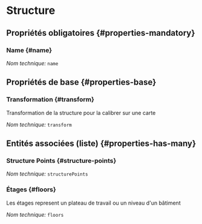 # Structure
<!--- THIS FILE IS GENERATED PLEASE DO NOT EDIT IT DIRECTLY --->



<OH code="structure"/>




## Propriétés obligatoires {#properties-mandatory}
    
### Name {#name}



*Nom technique:* ```name```
<PH code="structure:name"/>

    


## Propriétés de base {#properties-base}
    
### Transformation {#transform}

Transformation de la structure pour la calibrer sur une carte

*Nom technique:* ```transform```
<PH code="structure:transform"/>

    



## Entités associées (liste) {#properties-has-many}

###  Structure Points {#structure-points}



*Nom technique:* ```structurePoints```
<PH code="structure:structurePoints"/>

### Étages {#floors}

Les étages represent un plateau de travail ou un niveau d'un bâtiment

*Nom technique:* ```floors```
<PH code="structure:floors"/>





